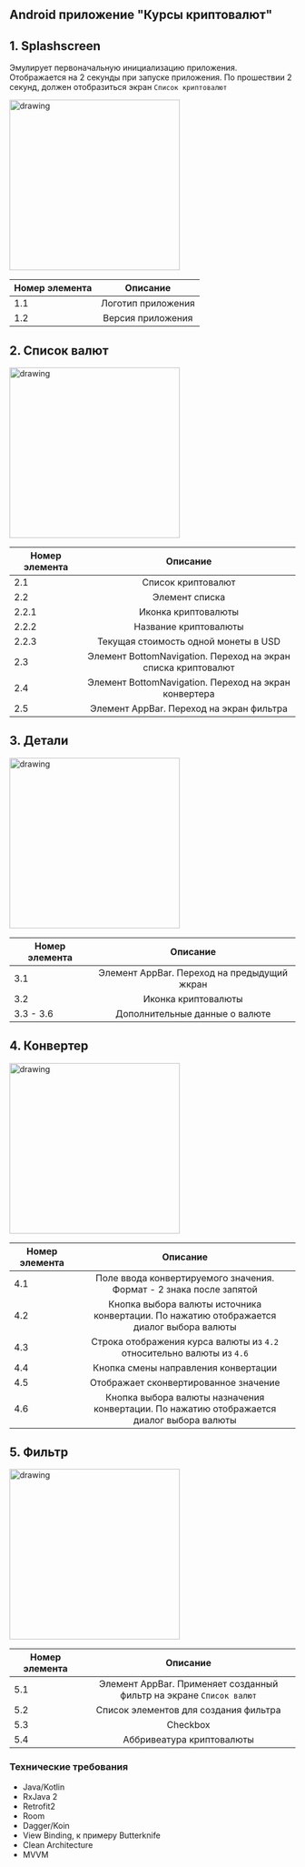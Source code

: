 ## Android приложение "Курсы криптовалют"


## 1. Splashscreen

Эмулирует первоначальную инициализацию приложения. Отображается на 2 секунды при запуске приложения. По прошествии 2 секунд, должен отобразиться экран `Список криптовалют`

<img src="./screens/splash.png" alt="drawing" width="300"/>

| Номер элемента| Описание           |
| ------------- |:------------------:|
| 1.1           | Логотип приложения |
| 1.2           | Версия приложения  |

## 2. Список валют

<img src="./screens/currencies_list.png" alt="drawing" width="300"/>

| Номер элемента| Описание           |
| ------------- |:------------------:|
| 2.1           | Список криптовалют |
| 2.2           | Элемент списка  |
| 2.2.1         | Иконка криптовалюты  |
| 2.2.2         | Название криптовалюты  |
| 2.2.3         | Текущая стоимость одной монеты в USD  |
| 2.3           | Элемент BottomNavigation. Переход на экран списка криптовалют  |
| 2.4           | Элемент BottomNavigation. Переход на экран конвертера  |
| 2.5         | Элемент AppBar. Переход на экран фильтра  |

## 3. Детали

<img src="./screens/details.png" alt="drawing" width="300"/>

| Номер элемента| Описание           |
| ------------- |:------------------:|
| 3.1           | Элемент AppBar. Переход на предыдущий жкран |
| 3.2           | Иконка криптовалюты  |
| 3.3 - 3.6           | Дополнительные данные о валюте  |

## 4. Конвертер

<img src="./screens/converter.png" alt="drawing" width="300"/>

| Номер элемента| Описание           |
| ------------- |:------------------:|
| 4.1           | Поле ввода конвертируемого значения. Формат - 2 знака после запятой |
| 4.2           | Кнопка выбора валюты источника конвертации. По нажатию отображается диалог выбора валюты  |
| 4.3           | Строка отображения курса валюты из `4.2` относительно валюты из `4.6`  |
| 4.4           | Кнопка смены направления конвертации|
| 4.5           | Отображает сконвертированное значение  |
| 4.6           | Кнопка выбора валюты назначения конвертации. По нажатию отображается диалог выбора валюты  |

## 5. Фильтр

<img src="./screens/filter.png" alt="drawing" width="300"/>

| Номер элемента| Описание           |
| ------------- |:------------------:|
| 5.1           | Элемент AppBar. Применяет созданный фильтр на экране `Список валют` |
| 5.2           | Список элементов для создания фильтра  |
| 5.3           | Checkbox  |
| 5.4           | Аббривеатура криптовалюты  |

### Технические требования
- Java/Kotlin
- RxJava 2
- Retrofit2
- Room
- Dagger/Koin
- View Binding, к примеру Butterknife
- Clean Architecture
- MVVM
